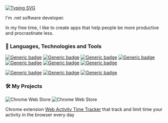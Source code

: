 [![Typing SVG](https://readme-typing-svg.herokuapp.com?color=%2336BCF7&lines=Hi+there+%F0%9F%91%8B+I'm+Alex)](https://git.io/typing-svg)

<div>
I'm .net software developer. 
  
In my free time, I like to create apps that help people be more productive and procrastinate less.
</div>

### 🔨 Languages, Technologies and Tools

[![Generic badge](https://img.shields.io/badge/C%23-green.svg)](https://shields.io/)
[![Generic badge](https://img.shields.io/badge/.NET&nbsp;Core&nbsp;-green.svg)](https://shields.io/)
[![Generic badge](https://img.shields.io/badge/ASP.Net&nbsp;MVC-green.svg)](https://shields.io/)
[![Generic badge](https://img.shields.io/badge/SQL-green.svg)](https://shields.io/)
[![Generic badge](https://img.shields.io/badge/Mongo-green.svg)](https://shields.io/)
[![Generic badge](https://img.shields.io/badge/Grpc-green.svg)](https://shields.io/)
[![Generic badge](https://img.shields.io/badge/Identity&nbsp;Server-green.svg)](https://shields.io/)

[![Generic badge](https://img.shields.io/badge/VS-blue.svg)](https://shields.io/)
[![Generic badge](https://img.shields.io/badge/VS&nbsp;code-blue.svg)](https://shields.io/)
[![Generic badge](https://img.shields.io/badge/LINQPad-blue.svg)](https://shields.io/)

### 🛠️ My Projects

![Chrome Web Store](https://img.shields.io/chrome-web-store/d/hhfnghjdeddcfegfekjeihfmbjenlomm.svg?style=for-the-badge&label=Chrome%20users&ogo=google-chrome&logoColor=white)
![Chrome Web Store](https://img.shields.io/chrome-web-store/v/hhfnghjdeddcfegfekjeihfmbjenlomm.svg?style=for-the-badge&logo=google-chrome&logoColor=white)

Chrome extension <a href="https://chrome.google.com/webstore/detail/web-activity-time-tracker/hhfnghjdeddcfegfekjeihfmbjenlomm">Web Activity Time Tracker</a> that track and limit time your activity in the browser every day
  
<!--
**Stigmatoz/Stigmatoz** is a ✨ _special_ ✨ repository because its `README.md` (this file) appears on your GitHub profile.

Here are some ideas to get you started:

- 🔭 I’m currently working on ...
- 🌱 I’m currently learning ...
- 👯 I’m looking to collaborate on ...
- 🤔 I’m looking for help with ...
- 💬 Ask me about ...
- 📫 How to reach me: ...
- 😄 Pronouns: ...
- ⚡ Fun fact: ...
-->
